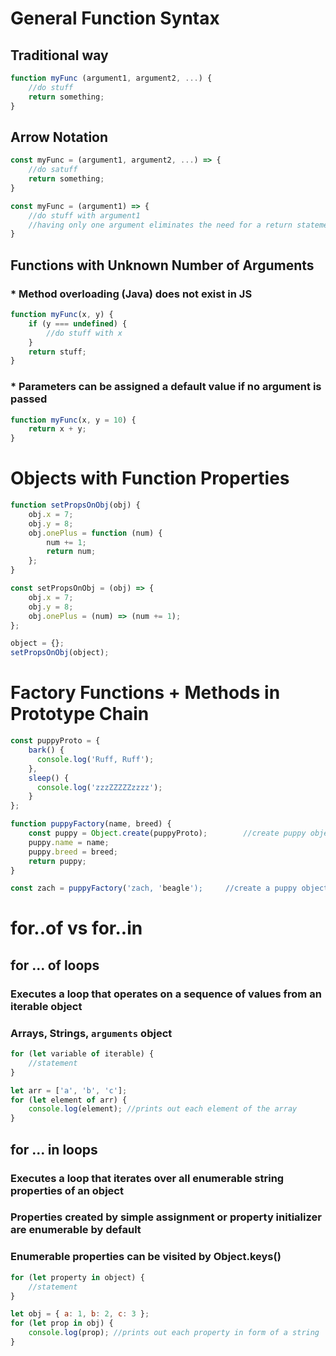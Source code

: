 # General Function Syntax

## Traditional way

```javascript
function myFunc (argument1, argument2, ...) {
    //do stuff
    return something;
}
```

## Arrow Notation

```javascript
const myFunc = (argument1, argument2, ...) => {
    //do satuff
    return something;
}

const myFunc = (argument1) => {
    //do stuff with argument1
    //having only one argument eliminates the need for a return statement
}
```

## Functions with Unknown Number of Arguments

### \* Method overloading (Java) does not exist in JS

```javascript
function myFunc(x, y) {
	if (y === undefined) {
		//do stuff with x
	}
	return stuff;
}
```

### \* Parameters can be assigned a default value if no argument is passed

```javascript
function myFunc(x, y = 10) {
	return x + y;
}
```

# Objects with Function Properties

```javascript
function setPropsOnObj(obj) {
	obj.x = 7;
	obj.y = 8;
	obj.onePlus = function (num) {
		num += 1;
		return num;
	};
}

const setPropsOnObj = (obj) => {
	obj.x = 7;
	obj.y = 8;
	obj.onePlus = (num) => (num += 1);
};

object = {};
setPropsOnObj(object);
```

# Factory Functions + Methods in Prototype Chain

```javascript
const puppyProto = {
    bark() {
      console.log('Ruff, Ruff');
    },
    sleep() {
      console.log('zzzZZZZZzzzz');
    }
};

function puppyFactory(name, breed) {
	const puppy = Object.create(puppyProto);		//create puppy object with methods in Prototype chain (defined above)
	puppy.name = name;
	puppy.breed = breed;
	return puppy;
}

const zach = puppyFactory('zach, 'beagle');		//create a puppy object
```

# for..of vs for..in

## for ... of loops

### Executes a loop that operates on a sequence of values from an iterable object

### Arrays, Strings, `arguments` object

```javascript
for (let variable of iterable) {
	//statement
}

let arr = ['a', 'b', 'c'];
for (let element of arr) {
	console.log(element); //prints out each element of the array
}
```

## for ... in loops

### Executes a loop that iterates over all enumerable string properties of an object

### Properties created by simple assignment or property initializer are enumerable by default

### Enumerable properties can be visited by Object.keys()

```javascript
for (let property in object) {
	//statement
}

let obj = { a: 1, b: 2, c: 3 };
for (let prop in obj) {
	console.log(prop); //prints out each property in form of a string
}
```
